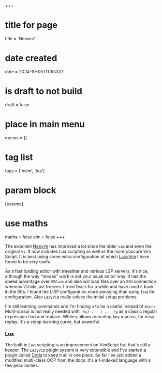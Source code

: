 +++
# title for page
title = 'Neovim'
# date created
date = 2024-10-05T11:10:32Z
# is draft to not build
draft = false
# place in main menu
menus = []
# tag list
tags = ['nvim', 'lua']
# param block
[params]
# use maths
maths = false
elm = false
+++

The excellent [Neovim](https://neovim.io/) has improved a lot since the older
`vim` and even the original `vi`. It now includes Lua scripting as well as
the more obscure Vim Script. It is best using some extra configuration of which
[LazyVim](https://www.lazyvim.org/) I have found to be very useful.

As a fast loading editor with treesitter and various LSP servers, it's nice,
although the way "modes" work is not your usual editor way. It has the speed
advantage over `VSCode` and also will load files over an `SSH` connection
whereas `VSCode` just freezes. I tried `Emacs` for a while and have used it
back in the 90s. I found the LISP configuration more annoying than using
Lua for configuration. Also `LazyVim` really solves the initial setup problems.

I'm still learning commands and I'm finding `o` to be a useful instead of
`A<cr>`. Multi-cursor is not really needed with `:%s/ ... / ... /g` as a
classic regular expression find and replace. While `q` allows recording
key macros, for easy replay. It's a steep learning curve, but powerful.

### Lua

The built in Lua scripting is an improvement on VimScript but that's still
a keeper. The `LazyVim` plugin system is very extensible and I've started
a plugin called [Doris](https://github.com/jackokring/doris.nvim) to keep it
all in one place. So far I've just added a modified multi-class OOP from
the docs. It's a 1-indexed language with a few peculiarities.
